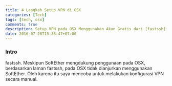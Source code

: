 ```yaml
---
title: 4 Langkah Setup VPN di OSX
categories: [Tech]
tags: [tech, osx]
comments: true
description: Setup VPN pada OSX Menggunakan Akun Gratis dari [fastssh](https://www.fastssh.com/)
date: 2016-07-28T15:38:47+07:00
---
```

### Intro
<p style="align: justify>
Berangkat dari kebutuhan untuk menggunakan <strong><i>Virtual Private Network</strong></i>(VPN) pada OSX, saya mencoba untuk menerapkan konfigurasi VPN menggunakan tool SoftEther (yang biasa saya gunakan pada Windows) pada OSX dengan menggunakan layanan yang sama dari <a href="https://wwww.fastssh.com">fastssh</a>. Meskipun SoftEther mengdukung penggunaan pada OSX, berdasarkan laman fastssh, pada OSX tidak dianjurkan menggunakan SoftEther. Oleh karena itu saya mencoba untuk melakukan konfigurasi VPN secara manual.
</p>
